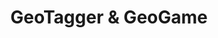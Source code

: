 ---
layout: post
title: "GeoTagger & GeoGame"
category: school
tags: [JavaScript, NodeJs, CouchDB, HTML, CSS, YUI, Google Map API, Amazon EC2, School Project]
comments: false
siteUrl: https://sites.google.com/site/leo0924/
---